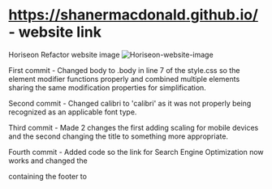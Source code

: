 # https://shanermacdonald.github.io/ - website link

Horiseon Refactor website image ![Horiseon-website-image](https://user-images.githubusercontent.com/77406856/110402155-e13ffd80-8048-11eb-983a-bfd6f3cfb0e5.jpg)


First commit - Changed body to .body in line 7 of the style.css so the element modifier functions properly and combined multiple elements sharing the same modification properties for simplification.

Second commit - Changed calibri to 'calibri' as it was not properly being recognized as an applicable font type.

Third commit - Made 2 changes the first adding scaling for mobile devices and the second changing the title to something more appropriate.

Fourth commit - Added code so the link for Search Engine Optimization now works and changed the <div> containing the footer to <footer>
